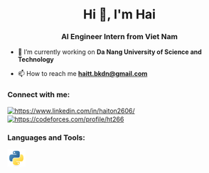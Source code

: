 <h1 align="center">Hi 👋, I'm Hai</h1>
<h3 align="center">AI Engineer Intern from Viet Nam</h3>

- 🔭 I’m currently working on **Da Nang University of Science and Technology**

- 📫 How to reach me **haitt.bkdn@gmail.com**

<h3 align="left">Connect with me:</h3>
<p align="left">
<a href="https://linkedin.com/in/https://www.linkedin.com/in/haiton2606/" target="blank"><img align="center" src="https://raw.githubusercontent.com/rahuldkjain/github-profile-readme-generator/master/src/images/icons/Social/linked-in-alt.svg" alt="https://www.linkedin.com/in/haiton2606/" height="30" width="40" /></a>
<a href="https://codeforces.com/profile/https://codeforces.com/profile/ht266" target="blank"><img align="center" src="https://raw.githubusercontent.com/rahuldkjain/github-profile-readme-generator/master/src/images/icons/Social/codeforces.svg" alt="https://codeforces.com/profile/ht266" height="30" width="40" /></a>
</p>

<h3 align="left">Languages and Tools:</h3>
<p align="left"> <a href="https://www.python.org" target="_blank" rel="noreferrer"> <img src="https://raw.githubusercontent.com/devicons/devicon/master/icons/python/python-original.svg" alt="python" width="40" height="40"/> </a> </p>
